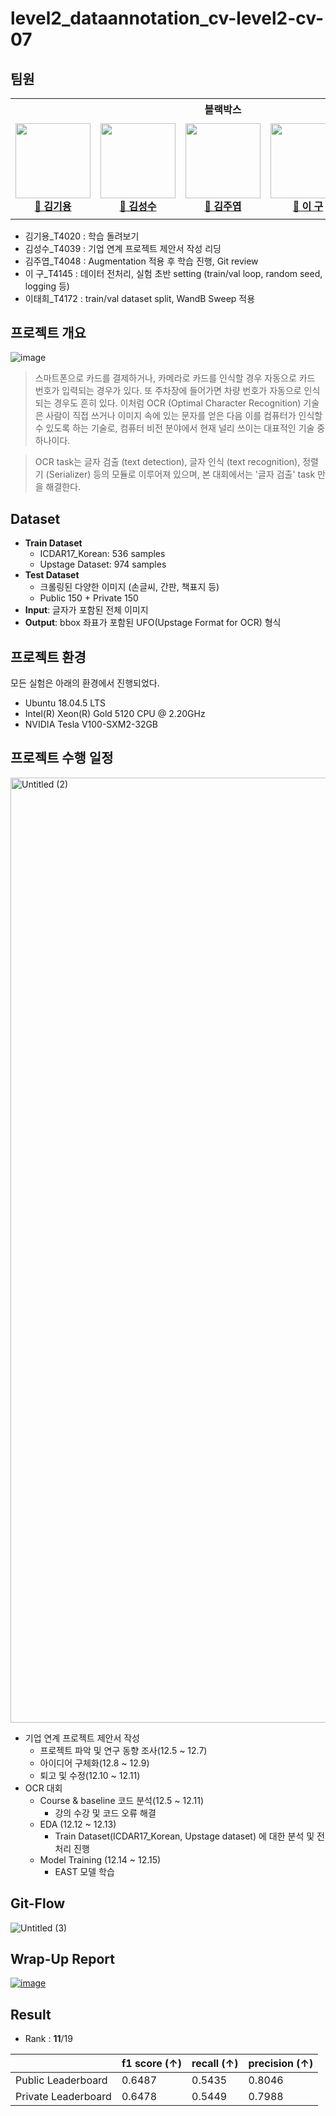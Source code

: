 # level2_dataannotation_cv-level2-cv-07

## 팀원 
<table>
    <th colspan=5>블랙박스</th>
    <tr height="160px">
        <td align="center" width="150px">
            <a href="https://github.com/kimk-ki"><img height="120px" width="120px" src="https://avatars.githubusercontent.com/u/110472164?v=4"/></a>
            <br />
            <a href="https://github.com/kimk-ki"><strong>🙈 김기용</strong></a>
            <br />
        </td>
        <td align="center" width="150px">
            <a href="https://github.com/SeongSuKim95"><img height="120px" width="120px" src="https://avatars.githubusercontent.com/u/62092317?v=4"/></a>
            <br/>
            <a href="https://github.com/SeongSuKim95"><strong>🐒 김성수</strong></a>
            <br />
        </td>
        <td align="center" width="150px">
            <a href="https://github.com/juye-ops"><img height="120px" width="120px" src="https://avatars.githubusercontent.com/u/103459155?v=4"/></a>
            <br/>
            <a href="https://github.com/juye-ops"><strong>🙉 김주엽</strong></a>
            <br />
        </td>
        <td align="center" width="150px">
            <a href="https://github.com/99sphere"><img height="120px" width="120px" src="https://avatars.githubusercontent.com/u/59161083?v=4"/></a>
            <br />
            <a href="https://github.com/99sphere"><strong>🙊 이  구</strong></a>
            <br />
        </td>
        <td align="center" width="150px">
            <a href="https://github.com/thlee00"><img height="120px" width="120px" src="https://avatars.githubusercontent.com/u/56151577?v=4"/></a>
            <br/>
            <a href="https://github.com/thlee00"><strong>🐵 이태희</strong></a>
            <br />
        </td>
    </tr>
</table>

- 김기용_T4020 : 학습 돌려보기
- 김성수_T4039 : 기업 연계 프로젝트 제안서 작성 리딩
- 김주엽_T4048 : Augmentation 적용 후 학습 진행, Git review
- 이    구_T4145 : 데이터 전처리, 실험 초반 setting (train/val loop, random seed, logging 등)
- 이태희_T4172 :  train/val dataset split, WandB Sweep 적용

## 프로젝트 개요
![image](https://user-images.githubusercontent.com/56151577/208023624-587455d7-c669-4bc0-a8b8-68ac51206c8e.png)

> 스마트폰으로 카드를 결제하거나, 카메라로 카드를 인식할 경우 자동으로 카드 번호가 입력되는 경우가 있다. 또 주차장에 들어가면 차량 번호가 자동으로 인식되는 경우도 흔히 있다. 이처럼 OCR (Optimal Character Recognition) 기술은 사람이 직접 쓰거나 이미지 속에 있는 문자를 얻은 다음 이를 컴퓨터가 인식할 수 있도록 하는 기술로, 컴퓨터 비전 분야에서 현재 널리 쓰이는 대표적인 기술 중 하나이다.

> OCR task는 글자 검출 (text detection), 글자 인식 (text recognition), 정렬기 (Serializer) 등의 모듈로 이루어져 있으며, 본 대회에서는 '글자 검출' task 만을 해결한다.

## Dataset
- **Train Dataset**
    - ICDAR17_Korean: 536 samples
    - Upstage Dataset: 974 samples
- **Test Dataset**
    - 크롤링된 다양한 이미지 (손글씨, 간판, 책표지 등)
    - Public 150 + Private 150
- **Input**: 글자가 포함된 전체 이미지
- **Output**: bbox 좌표가 포함된 UFO(Upstage  Format for OCR) 형식

## 프로젝트 환경
모든 실험은 아래의 환경에서 진행되었다.

- Ubuntu 18.04.5 LTS   
- Intel(R) Xeon(R) Gold 5120 CPU @ 2.20GHz   
- NVIDIA Tesla V100-SXM2-32GB   

## 프로젝트 수행 일정
<img width="1512" alt="Untitled (2)" src="https://user-images.githubusercontent.com/56151577/208024122-cb7d5507-8c1f-4939-9814-65d7d7472e98.png">

- 기업 연계 프로젝트 제안서 작성
    - 프로젝트 파악 및 연구 동향 조사(12.5 ~ 12.7)
    - 아이디어 구체화(12.8 ~ 12.9)
    - 퇴고 및 수정(12.10 ~ 12.11)
- OCR 대회
    - Course & baseline 코드 분석(12.5 ~ 12.11)
        - 강의 수강 및 코드 오류 해결
    - EDA (12.12 ~ 12.13)
        - Train Dataset(ICDAR17_Korean, Upstage dataset) 에 대한 분석 및 전처리 진행
    - Model Training (12.14 ~ 12.15)
        - EAST 모델 학습

## Git-Flow
![Untitled (3)](https://user-images.githubusercontent.com/56151577/208024180-7d0c3074-312c-4a86-a2dc-c413f75e2758.png)

## Wrap-Up Report
[![image](https://user-images.githubusercontent.com/62556539/200262300-3765b3e4-0050-4760-b008-f218d079a770.png)](https://www.notion.so/Wrap-Up-c40db17022f848c89d41551a246985f2)

## Result
- Rank : **11**/19


|  | f1 score (↑) | recall (↑) | precision (↑) |
| --- | --- | --- | --- |
| Public Leaderboard | 0.6487 | 0.5435 | 0.8046 |
| Private Leaderboard | 0.6478 | 0.5449 | 0.7988 |
